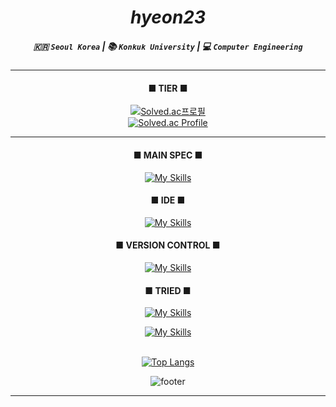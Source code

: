 # <div align="center"><b>_hyeon23_</b><br></div>
##### <div align="center">:kr: `Seoul Korea` | :books: `Konkuk University` |  :computer: `Computer Engineering`</br></div>

<div align="center">

***
#### ■ TIER ■
[![Solved.ac프로필](http://mazassumnida.wtf/api/mini/generate_badge?boj=urim2270)](https://solved.ac/urim2270/)</br>
[![Solved.ac Profile](http://mazassumnida.wtf/api/v2/generate_badge?boj=urim2270)](https://solved.ac/urim2270/)</br>
***

<span></span>

<!-- #### ■ NOTION ■
<b>#click here</b><br>
[![Notion](https://img.shields.io/badge/Notion-%23000000.svg?style=for-the-badge&logo=notion&logoColor=white)](https://versed-pigment-371.notion.site/4519d0be407f45c892bdd938c6c9a611?pvs=4)<br> -->

#### ■ MAIN SPEC ■
[![My Skills](https://skillicons.dev/icons?i=unity,cs,cpp,c)](https://skillicons.dev)<br>

#### ■ IDE ■<br>
[![My Skills](https://skillicons.dev/icons?i=visualstudio,vscode,idea)](https://skillicons.dev)<br>

#### ■ VERSION CONTROL ■<br>
[![My Skills](https://skillicons.dev/icons?i=github,git)](https://skillicons.dev)<br>

#### ■ TRIED ■<br>
[![My Skills](https://skillicons.dev/icons?i=html,css,js,py,java,linux)](https://skillicons.dev)

[![My Skills](https://skillicons.dev/icons?i=lua,kotlin,androidstudio,firebase,postman)](https://skillicons.dev)<br><br>

[![Top Langs](https://github-readme-stats.vercel.app/api/top-langs/?username=zlaepek&layout=compact)](https://github.com/hyeon23/github-readme-stats)

![footer](https://capsule-render.vercel.app/api?type=waving&color=2E8B57&height=200&section=footer)
</box>

***
</div>
